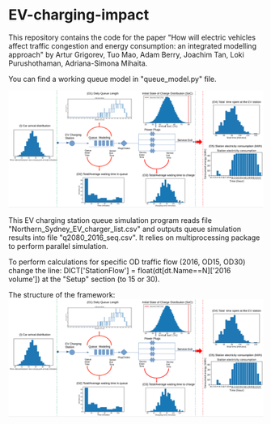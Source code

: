 # EV-charging-impact

This repository contains the code for the paper "How will electric vehicles affect traffic congestion and energy
consumption: an integrated modelling approach" by Artur Grigorev, Tuo Mao, Adam Berry, Joachim Tan, Loki Purushothaman, Adriana-Simona Mihaita.

You can find a working queue model in "queue_model.py" file.

![queue model](https://github.com/Future-Mobility-Lab/EV-charging-impact/blob/main/queue-model.PNG "Title")

This EV charging station queue simulation program reads file "Northern_Sydney_EV_charger_list.csv" and outputs queue simulation results into file "q2080_2016_seq.csv". It relies on multiprocessing package to perform parallel simulation. 

To perform calculations for specific OD traffic flow (2016, OD15, OD30) change the line: DICT['StationFlow'] = float(dt[dt.Name==N]['2016 volume']) at the "Setup" section (to 15 or 30).

The structure of the framework:
![queue model](https://github.com/Future-Mobility-Lab/EV-charging-impact/blob/main/queue-model.PNG "Title")
